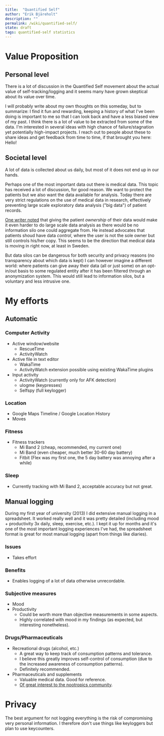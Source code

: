 ```yaml
---
title:  "Quantified Self"
author: "Erik Bjäreholt"
description: ""
permalink: /wiki/quantified-self/
state: draft
tags: quantified-self statistics
---
```


<!-- TODO: I probably have an Evernote about this that I should incorporate details from -->
<!-- TODO: Affiliate links (Amazon, RescueTime, etc)  -->

# Value Proposition

## Personal level

There is a lot of discussion in the Quantified Self movement about the actual value of self-tracking/logging and it seems many have grown skeptical about its value over time.

I will probably write about my own thoughts on this someday, but to summarize: I find it fun and rewarding, keeping a history of what I've been doing is important to me so that I can look back and have a less biased view of my past.
I think there is a lot of value to be extracted from some of the data. I'm interested in several ideas with high chance of failure/stagnation yet potentially high-impact projects. I reach out to people about these to share ideas and get feedback from time to time, if that brought you here: Hello!

## Societal level

A lot of data is collected about us daily, but most of it does not end up in our hands.

Perhaps one of the most important data out there is medical data. This topic has received a lot of discussion, for good reason. 
We want to protect the patients but we also want the data available for analysis. Today there are very strict regulations on the
use of medical data in research, effectively preventing large scale exploratory data analysis ("big data") of patient records.

[One writer noted](https://tincture.io/ownership-vs-control-of-your-health-ace1c8065a2f) that giving the patient *ownership* of their data would make it even harder to do 
large scale data analysis as there would be no information silo one could aggregate from.
He instead advocates that patients shoud have data *control*, where the user is not the sole owner but still controls his/her copy. This seems to be the direction that medical data is moving in right now, at least in Sweden.

But data silos can be dangerous for both security and privacy reasons (no transparency about which data is kept)
I can however imagine a different world: where patients can give away their data (all or just some) on an opt-in/out basis to some regulated entity after it has been filtered through an anonymization system. 
This would still lead to information silos, but a voluntary and less intrusive one.

# My efforts

## Automatic

### Computer Activity

 - Active window/website
   - RescueTime 
   - ActivityWatch
 - Active file in text editor
   - WakaTime
   - ActivityWatch extension possible using existing WakaTime plugins
 - Input activity
   - ActivityWatch (currently only for AFK detection) 
   - ulogme (keypresses) 
   - Selfspy (full keylogger) 

<!-- TODO: Refer to feature comparison in the ActivityWatch README. -->

### Location

 - Google Maps Timeline / Google Location History
 - Moves

### Fitness

 - Fitness trackers
   - Mi Band 2 (cheap, recommended, my current one) 
   - Mi Band (even cheaper, much better 30-60 day battery)
   - Fitbit (Flex was my first one, the 5 day battery was annoying after a while) 

### Sleep

 - Currently tracking with Mi Band 2, acceptable accuracy but not great.


## Manual logging

During my first year of university (2013) I did extensive manual logging in a spreadsheet. It worked really well and it was pretty detailed (including mood + productivity 3x daily, sleep, exercise, etc.). I kept it up for months and it's one of the most important logging experiences I've had, the spreadsheet format is great for most manual logging (apart from things like diaries).

### Issues

 - Takes effort

### Benefits

 - Enables logging of a lot of data otherwise unrecordable. 

### Subjective measures

 - Mood
 - Productivity
   - Could be worth more than objective measurements in some aspects.
   - Highly correlated with mood in my findings (as expected, but interesting nonetheless). 

### Drugs/Pharmaceuticals

 - Recreational drugs (alcohol, etc.)
   - A great way to keep track of consumption patterns and tolerance. 
   - I believe this greatly improves self-control of consumption (due to the increased awareness of consumption patterns).
   - Definitely recommended.
 - Pharmaceuticals and supplements
   - Valuable medical data. Good for reference. 
   - [Of great interest to the nootropics community](https://www.reddit.com/r/StackAdvice/comments/6q8ni8/tracking_supplement_usage_and_productivity/).


# Privacy

The best argument for not logging everything is the risk of compromising very personal information. I therefore don't use things like keyloggers but plan to use keycounters. 

